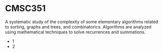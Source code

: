 # CMSC351

A systematic study of the complexity of some elementary algorithms related to sorting, graphs and trees, and combinatorics. Algorithms are analyzed using mathematical techniques to solve recurrences and summations.

* 1
* 2
